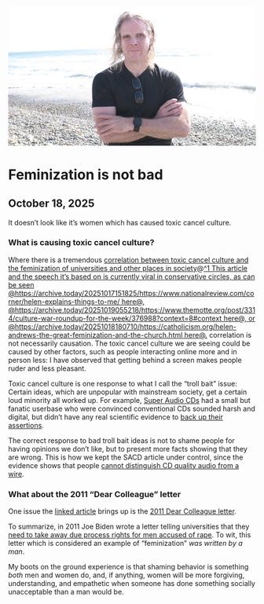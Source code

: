 ![blogpic](pics/2024-05-01.jpg)
# Feminization is not bad
## October 18, 2025

It doesn’t look like it’s women which has caused toxic cancel culture.

### What is causing toxic cancel culture?

Where there is a tremendous [correlation between toxic cancel culture
and the feminization of universities and other places in 
society](https://archive.today/20251017214032/https://www.compactmag.com/article/the-great-feminization/)@[^1 This article and the speech it’s based on
is currently viral in conservative circles, as can be seen 
@https://archive.today/20251017151825/https://www.nationalreview.com/corner/helen-explains-things-to-me/ here@,
@https://archive.today/20251019055218/https://www.themotte.org/post/3314/culture-war-roundup-for-the-week/376988?context=8#context here@, or
@https://archive.today/20251018180710/https://catholicism.org/helen-andrews-the-great-feminization-and-the-church.html here@.](fn:1)
correlation is not necessarily causation. The toxic cancel culture we
are seeing could be caused by other factors, such as people interacting
online more and in person less: I have observed that getting behind a
screen makes people ruder and less pleasant.

Toxic cancel culture is one response to what I call the “troll bait”
issue: Certain ideas, which are unpopular with mainstream society,
get a certain loud minority all worked up. For example, [Super Audio
CDs](https://en.wikipedia.org/wiki/Super_Audio_CD) had a small but
fanatic userbase who were convinced conventional CDs sounded harsh and
digital, but didn’t have any real scientific evidence to [back up their
assertions](https://archive.today/20241216144928/https://people.xiph.org/~xiphmont/demo/neil-young.html).

The correct response to bad troll bait ideas is not to shame people for
having opinions we don’t like, but to present more facts showing that
they are wrong.  This is how we kept the SACD article under control,
since the evidence shows that people [cannot distinguish CD quality
audio from a wire](blog:2017-04-03).

### What about the 2011 “Dear Colleague” letter

One issue the [linked
article](https://archive.today/20251017214032/https://www.compactmag.com/article/the-great-feminization/)
brings up is the [2011 Dear Colleague
letter](https://archive.today/20251018161414/https://www.ed.gov/sites/ed/files/about/offices/list/ocr/letters/colleague-201104.pdf).

To summarize, in 2011 Joe Biden wrote a letter telling universities that
they [need to take away due process rights for men accused of 
rape](blog:2014-07-31). To wit, this letter which is considered an
example of “feminization” *was written by a man*.

My boots on the ground experience is that shaming behavior is something
*both* men and women do, and, if anything, women will be more forgiving,
understanding, and empathetic when someone has done something socially 
unacceptable than a man would be.
